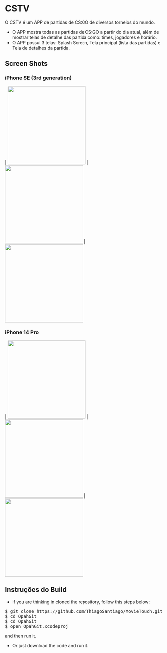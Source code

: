 # CSTV
O CSTV é um APP de partidas de CS:GO de diversos torneios do mundo.

- O APP mostra todas as partidas de CS:GO a partir do dia atual, além de mostrar telas de detalhe das partida como: times, jogadores e horário.
- O APP possui 3 telas: Splash Screen, Tela principal (lista das partidas) e Tela de detalhes da partida.

## Screen Shots

### iPhone SE (3rd generation)

| <img src="https://user-images.githubusercontent.com/13156884/203861568-e94be8d7-c060-4b22-b9f8-b9bf708c6651.png" width=250 heigt=500/> | <img src="https://user-images.githubusercontent.com/13156884/203861589-c228b743-925a-4afd-aca2-22e26c48989d.png" width=250 heigt=500/> | <img src="https://user-images.githubusercontent.com/13156884/203861610-fec9cef9-589e-4b3b-87b8-e07103298b28.png" width=250 heigt=500/>

### iPhone 14 Pro

| <img src="https://user-images.githubusercontent.com/13156884/203862537-acde6718-0a1b-4951-9e78-60f92f454ff5.png" width=250 heigt=500/> | <img src="https://user-images.githubusercontent.com/13156884/203862554-90fd30de-9399-4e42-ad76-06bd4e82a11a.png" width=250 heigt=500/> | <img src="https://user-images.githubusercontent.com/13156884/203862571-5cce3f3f-6145-4d29-81a9-926d4f68bfd2.png" width=250 heigt=500/>

## Instruções do Build

- If you are thinking in cloned the repository, follow this steps below: 
<pre>$ git clone https://github.com/ThiagoSantiago/MovieTouch.git
$ cd OpahGit
$ cd OpahGit
$ open OpahGit.xcodeproj</pre>

 and then run it.

- Or just download the code and run it.
